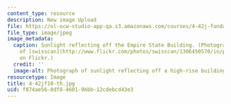 ```yaml
---
content_type: resource
description: New image Upload
file: https://ol-ocw-studio-app-qa.s3.amazonaws.com/courses/4-42j-fundamentals-of-energy-in-buildings-fall-2010/f874ae568df846019bbb12cdebcd43e3_4-42jf10-th.jpg
file_type: image/jpeg
image_metadata:
  caption: Sunlight reflecting off the Empire State Building. (Photograph courtesy
    of [swisscan](http://www.flickr.com/photos/swisscan/1306450570/in/photostream/)
    on Flickr.)
  credit: ''
  image-alt: Photograph of sunlight reflecting off a high-rise building.
resourcetype: Image
title: 4-42jf10-th.jpg
uid: f874ae56-8df8-4601-9bbb-12cdebcd43e3
---
```

